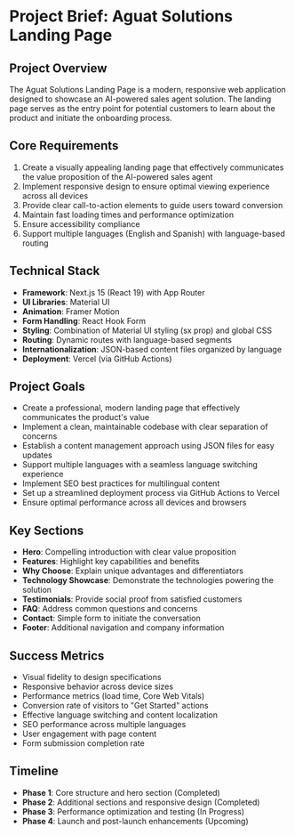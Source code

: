 # Project Brief: Aguat Solutions Landing Page

## Project Overview

The Aguat Solutions Landing Page is a modern, responsive web application designed to showcase an AI-powered sales agent solution. The landing page serves as the entry point for potential customers to learn about the product and initiate the onboarding process.

## Core Requirements

1. Create a visually appealing landing page that effectively communicates the value proposition of the AI-powered sales agent
2. Implement responsive design to ensure optimal viewing experience across all devices
3. Provide clear call-to-action elements to guide users toward conversion
4. Maintain fast loading times and performance optimization
5. Ensure accessibility compliance
6. Support multiple languages (English and Spanish) with language-based routing

## Technical Stack

- **Framework**: Next.js 15 (React 19) with App Router
- **UI Libraries**: Material UI
- **Animation**: Framer Motion
- **Form Handling**: React Hook Form
- **Styling**: Combination of Material UI styling (sx prop) and global CSS
- **Routing**: Dynamic routes with language-based segments
- **Internationalization**: JSON-based content files organized by language
- **Deployment**: Vercel (via GitHub Actions)

## Project Goals

- Create a professional, modern landing page that effectively communicates the product's value
- Implement a clean, maintainable codebase with clear separation of concerns
- Establish a content management approach using JSON files for easy updates
- Support multiple languages with a seamless language switching experience
- Implement SEO best practices for multilingual content
- Set up a streamlined deployment process via GitHub Actions to Vercel
- Ensure optimal performance across all devices and browsers

## Key Sections

- **Hero**: Compelling introduction with clear value proposition
- **Features**: Highlight key capabilities and benefits
- **Why Choose**: Explain unique advantages and differentiators
- **Technology Showcase**: Demonstrate the technologies powering the solution
- **Testimonials**: Provide social proof from satisfied customers
- **FAQ**: Address common questions and concerns
- **Contact**: Simple form to initiate the conversation
- **Footer**: Additional navigation and company information

## Success Metrics

- Visual fidelity to design specifications
- Responsive behavior across device sizes
- Performance metrics (load time, Core Web Vitals)
- Conversion rate of visitors to "Get Started" actions
- Effective language switching and content localization
- SEO performance across multiple languages
- User engagement with page content
- Form submission completion rate

## Timeline

- **Phase 1**: Core structure and hero section (Completed)
- **Phase 2**: Additional sections and responsive design (Completed)
- **Phase 3**: Performance optimization and testing (In Progress)
- **Phase 4**: Launch and post-launch enhancements (Upcoming)
